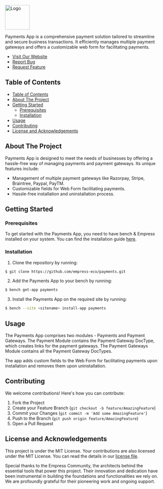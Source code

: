 <img src="https://grow.empress.eco/uploads/default/original/2X/1/1f1e1044d3864269d2a613577edb9763890422ab.png" alt="Logo" width="80" height="80">

Payments App is a comprehensive payment solution tailored to streamline and secure business transactions. It efficiently manages multiple payment gateways and offers a customizable web form for facilitating payments.

- [Visit Our Website](https://empress.eco/)
- [Report Bug](https://github.com/empress-eco/payments/issues)
- [Request Feature](https://github.com/empress-eco/payments/issues)

## Table of Contents
- [Table of Contents](#table-of-contents)
- [About The Project](#about-the-project)
- [Getting Started](#getting-started)
  - [Prerequisites](#prerequisites)
  - [Installation](#installation)
- [Usage](#usage)
- [Contributing](#contributing)
- [License and Acknowledgements](#license-and-acknowledgements)

## About The Project

Payments App is designed to meet the needs of businesses by offering a hassle-free way of managing payments and payment gateways. Its unique features include:

- Management of multiple payment gateways like Razorpay, Stripe, Braintree, Paypal, PayTM.
- Customizable fields for Web Form facilitating payments.
- Hassle-free installation and uninstallation process.

## Getting Started

### Prerequisites

To get started with the Payments App, you need to have bench & Empress installed on your system. You can find the installation guide [here](https://Empressframework.com/docs/v14/user/en/installation).

### Installation

1. Clone the repository by running:  
```sh
$ git clone https://github.com/empress-eco/payments.git
```
2. Add the Payments App to your bench by running:  
```sh
$ bench get-app payments
```
3. Install the Payments App on the required site by running:  
```sh
$ bench --site <sitename> install-app payments
```

## Usage

The Payments App comprises two modules - Payments and Payment Gateways. The Payment Module contains the Payment Gateway DocType, which creates links for the payment gateways. The Payment Gateways Module contains all the Payment Gateway DocTypes.

The app adds custom fields to the Web Form for facilitating payments upon installation and removes them upon uninstallation.

## Contributing

We welcome contributions! Here's how you can contribute:

1. Fork the Project
2. Create your Feature Branch (`git checkout -b feature/AmazingFeature`)
3. Commit your Changes (`git commit -m 'Add some AmazingFeature'`)
4. Push to the Branch (`git push origin feature/AmazingFeature`)
5. Open a Pull Request

## License and Acknowledgements

This project is under the MIT License. Your contributions are also licensed under the MIT License. You can read the details in our [license file](license.txt).

Special thanks to the Empress Community, the architects behind the essential tools that power this project. Their innovation and dedication have been instrumental in building the foundations and functionalities we rely on. We are profoundly grateful for their pioneering work and ongoing support.